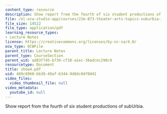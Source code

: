 ```yaml
---
content_type: resource
description: Show report from the fourth of six student productions of subUrbia.
file: /ol-ocw-studio-app/courses/21m-873-theater-arts-topics-suburbia-january-iap-2008/489c6968bb3049afb3449d8dc04f0d41_show4.pdf
file_size: 14522
file_type: application/pdf
learning_resource_types:
- Lecture Notes
license: https://creativecommons.org/licenses/by-nc-sa/4.0/
ocw_type: OCWFile
parent_title: Lecture Notes
parent_type: CourseSection
parent_uid: ad83f745-b739-cf10-a1ec-36adcec298c9
resourcetype: Document
title: show4.pdf
uid: 489c6968-bb30-49af-b344-9d8dc04f0d41
video_files:
  video_thumbnail_file: null
video_metadata:
  youtube_id: null
---
```

Show report from the fourth of six student productions of subUrbia.